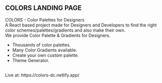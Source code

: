 ## COLORS LANDING PAGE
COLORS - Color Palettes for Designers
<br>
A React based project made for Designers and Developers to find the right color schemes/palettes/gradients and also make their own.
<br>
We provide Color Palette & Gradients for Designers. 
- Thousands of color palettes.
- Many Color Gradients available. 
- Create your own custom palette. 
- Theme Generator.
<br>
Live at: https://colors-dc.netlify.app/
